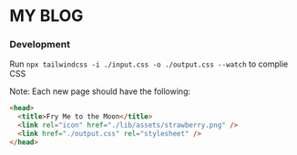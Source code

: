 # MY BLOG

### Development

Run `npx tailwindcss -i ./input.css -o ./output.css --watch` to complie CSS

Note: Each new page should have the following:

```html
<head>
  <title>Fry Me to the Moon</title>
  <link rel="icon" href="./lib/assets/strawberry.png" />
  <link href="./output.css" rel="stylesheet" />
</head>
```

